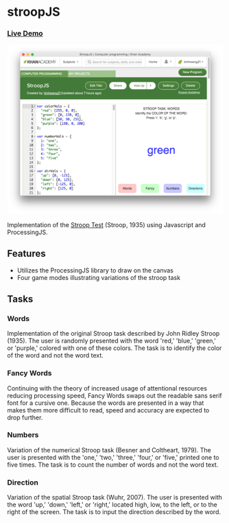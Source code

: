 stroopJS
=======

### [Live Demo](https://www.khanacademy.org/computer-programming/stroopjs/3986605114)

[screenshot]: screenshot.png

![Screenshot][screenshot]

Implementation of the [Stroop Test](https://en.wikipedia.org/wiki/Stroop_effect#Stroop_test) (Stroop, 1935) using Javascript and ProcessingJS. 

## Features

* Utilizes the ProcessingJS library to draw on the canvas
* Four game modes illustrating variations of the stroop task

## Tasks

### Words

Implementation of the original Stroop task described by John Ridley Stroop (1935). The user is randomly presented with the word 'red,' 'blue,' 'green,' or 'purple,' colored with one of these colors. The task is to identify the color of the word and not the word text.

### Fancy Words

Continuing with the theory of increased usage of attentional resources reducing processing speed, Fancy Words swaps out the readable sans serif font for a cursive one. Because the words are presented in a way that makes them more difficult to read, speed and accuracy are expected to drop further.

### Numbers

Variation of the numerical Stroop task (Besner and Coltheart, 1979). The user is presented with the 'one,' 'two,' 'three,' 'four,' or 'five,' printed one to five times. The task is to count the number of words and not the word text.

### Direction

Variation of the spatial Stroop task (Wuhr, 2007). The user is presented with the word 'up,' 'down,' 'left,' or 'right,' located high, low, to the left, or to the right of the screen. The task is to input the direction described by the word.
